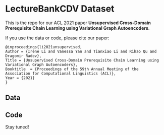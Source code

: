 # LectureBankCDV Dataset

This is the repo for our ACL 2021 paper **Unsupervised Cross-Domain Prerequisite Chain Learning using Variational Graph Autoencoders**.

If you use the data or code, please cite our paper:

    @inproceedings{li2021unsupervised,
	Author = {Irene Li and Vanessa Yan and Tianxiao Li and Rihao Qu and Dragomir Radev},
	Title = {Unsupervised Cross-Domain Prerequisite Chain Learning using Variational Graph Autoencoders},
	Booktitle  = {Proceedings of the 59th Annual Meeting of the Association for Computational Linguistics (ACL)},
	Year = {2021}
    }
    
    
## Data
## Code
Stay tuned!

